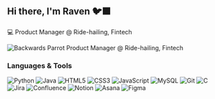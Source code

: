 ## Hi there, I'm Raven 🐦‍⬛

💻 Product Manager @ Ride-hailing, Fintech<br>

![Backwards Parrot](https://cdn3.emoji.gg/emojis/5674_backwardsparrot.gif) Product Manager @ Ride-hailing, Fintech

### Languages & Tools 

![Python](https://img.shields.io/badge/-Python-3776AB?logo=python&logoColor=white&style=flat)
![Java](https://img.shields.io/badge/-Java-007396?logo=java&logoColor=white&style=flat)
![HTML5](https://img.shields.io/badge/-HTML5-E34F26?logo=html5&logoColor=white&style=flat)
![CSS3](https://img.shields.io/badge/-CSS3-1572B6?logo=css3&logoColor=white&style=flat)
![JavaScript](https://img.shields.io/badge/-JavaScript-F7DF1E?logo=javascript&logoColor=black&style=flat)
![MySQL](https://img.shields.io/badge/-MySQL-4479A1?logo=mysql&logoColor=white&style=flat)
![Git](https://img.shields.io/badge/-Git-F05032?logo=git&logoColor=white&style=flat)
![C](https://img.shields.io/badge/-C-A8B9CC?logo=c&logoColor=white&style=flat)
![Jira](https://img.shields.io/badge/-Jira-0052CC?logo=jira&logoColor=white&style=flat)
![Confluence](https://img.shields.io/badge/-Confluence-172B4D?logo=confluence&logoColor=white&style=flat)
![Notion](https://img.shields.io/badge/-Notion-000000?logo=notion&logoColor=white&style=flat)
![Asana](https://img.shields.io/badge/-Asana-F06A6A?logo=asana&logoColor=white&style=flat)
![Figma](https://img.shields.io/badge/-Figma-F24E1E?logo=figma&logoColor=white&style=flat)
